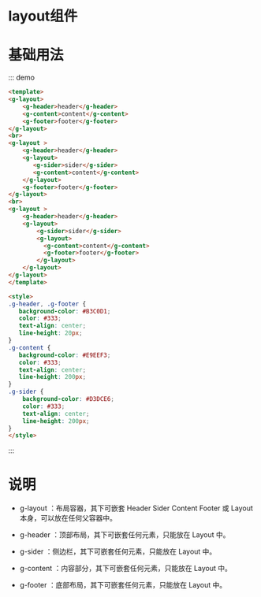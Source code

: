 # layout组件

# 基础用法

::: demo
```html
<template>
<g-layout>
    <g-header>header</g-header>
    <g-content>content</g-content>
    <g-footer>footer</g-footer>
</g-layout>
<br>
<g-layout >
    <g-header>header</g-header>
    <g-layout>
       <g-sider>sider</g-sider>
       <g-content>content</g-content>
    </g-layout>
    <g-footer>footer</g-footer>
</g-layout>
<br>
<g-layout >
    <g-header>header</g-header>
    <g-layout>
        <g-sider>sider</g-sider>
        <g-layout>
          <g-content>content</g-content>
          <g-footer>footer</g-footer>
        </g-layout>
    </g-layout>
</g-layout>
</template>

<style>
.g-header, .g-footer {
   background-color: #B3C0D1;
   color: #333;
   text-align: center;
   line-height: 20px;
}
.g-content {
   background-color: #E9EEF3;
   color: #333;
   text-align: center;
   line-height: 200px;
}
.g-sider {
    background-color: #D3DCE6;
    color: #333;
    text-align: center;
    line-height: 200px;
}
</style>
```
:::


# 说明

* g-layout ：布局容器，其下可嵌套 Header Sider Content Footer 或 Layout 本身，可以放在任何父容器中。

* g-header ：顶部布局，其下可嵌套任何元素，只能放在 Layout 中。

* g-sider ：侧边栏，其下可嵌套任何元素，只能放在 Layout 中。

* g-content ：内容部分，其下可嵌套任何元素，只能放在 Layout 中。

* g-footer ：底部布局，其下可嵌套任何元素，只能放在 Layout 中。